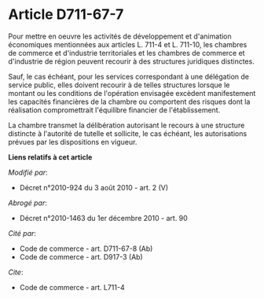 # Article D711-67-7

Pour mettre en oeuvre les activités de développement et d'animation économiques mentionnées aux articles L. 711-4 et L.
711-10, les chambres de commerce et d'industrie territoriales et les chambres de commerce et d'industrie de région peuvent
recourir à des structures juridiques distinctes. 

Sauf, le cas échéant, pour les services correspondant à une délégation de service public, elles doivent recourir à de telles
structures lorsque le montant ou les conditions de l'opération envisagée excèdent manifestement les capacités financières de
la chambre ou comportent des risques dont la réalisation compromettrait l'équilibre financier de l'établissement. 

La chambre transmet la délibération autorisant le recours à une structure distincte à l'autorité de tutelle et sollicite, le
cas échéant, les autorisations prévues par les dispositions en vigueur.

**Liens relatifs à cet article**

_Modifié par_:

  - Décret n°2010-924 du 3 août 2010 - art. 2 (V)

_Abrogé par_:

  - Décret n°2010-1463 du 1er décembre 2010 - art. 90

_Cité par_:

  - Code de commerce - art. D711-67-8 (Ab)
  - Code de commerce - art. D917-3 (Ab)

_Cite_:

  - Code de commerce - art. L711-4
